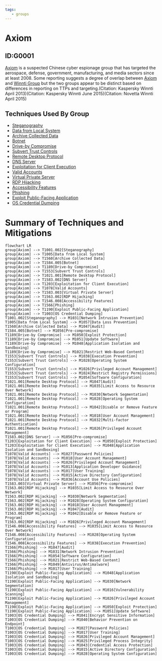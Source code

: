 ```yaml
---
tags:
   - groups
---
```

# Axiom
## ID:G0001
[Axiom](groups/G0001) is a suspected Chinese cyber espionage group that has targeted the aerospace, defense, government, manufacturing, and media sectors since at least 2008. Some reporting suggests a degree of overlap between [Axiom](groups/G0001) and [Winnti Group](groups/G0044) but the two groups appear to be distinct based on differences in reporting on TTPs and targeting.(Citation: Kaspersky Winnti April 2013)(Citation: Kaspersky Winnti June 2015)(Citation: Novetta Winnti April 2015)
## Techniques Used By Group
* [Steganography](techniques/T1001/002)
* [Data from Local System](techniques/T1005)
* [Archive Collected Data](techniques/T1560)
* [Botnet](techniques/T1584/005)
* [Drive-by Compromise](techniques/T1189)
* [Subvert Trust Controls](techniques/T1553)
* [Remote Desktop Protocol](techniques/T1021/001)
* [DNS Server](techniques/T1583/002)
* [Exploitation for Client Execution](techniques/T1203)
* [Valid Accounts](techniques/T1078)
* [Virtual Private Server](techniques/T1583/003)
* [RDP Hijacking](techniques/T1563/002)
* [Accessibility Features](techniques/T1546/008)
* [Phishing](techniques/T1566)
* [Exploit Public-Facing Application](techniques/T1190)
* [OS Credential Dumping](techniques/T1003)

# Summary of Techniques and Mitigations
```mermaid
flowchart LR
group[Axiom] --> T1001.002[Steganography]
group[Axiom] --> T1005[Data from Local System]
group[Axiom] --> T1560[Archive Collected Data]
group[Axiom] --> T1584.005[Botnet]
group[Axiom] --> T1189[Drive-by Compromise]
group[Axiom] --> T1553[Subvert Trust Controls]
group[Axiom] --> T1021.001[Remote Desktop Protocol]
group[Axiom] --> T1583.002[DNS Server]
group[Axiom] --> T1203[Exploitation for Client Execution]
group[Axiom] --> T1078[Valid Accounts]
group[Axiom] --> T1583.003[Virtual Private Server]
group[Axiom] --> T1563.002[RDP Hijacking]
group[Axiom] --> T1546.008[Accessibility Features]
group[Axiom] --> T1566[Phishing]
group[Axiom] --> T1190[Exploit Public-Facing Application]
group[Axiom] --> T1003[OS Credential Dumping]
T1001.002[Steganography] --> M1031[Network Intrusion Prevention]
T1005[Data from Local System] --> M1057[Data Loss Prevention]
T1560[Archive Collected Data] --> M1047[Audit]
T1584.005[Botnet] --> M1056[Pre-compromise]
T1189[Drive-by Compromise] --> M1050[Exploit Protection]
T1189[Drive-by Compromise] --> M1051[Update Software]
T1189[Drive-by Compromise] --> M1048[Application Isolation and Sandboxing]
T1189[Drive-by Compromise] --> M1021[Restrict Web-Based Content]
T1553[Subvert Trust Controls] --> M1038[Execution Prevention]
T1553[Subvert Trust Controls] --> M1028[Operating System Configuration]
T1553[Subvert Trust Controls] --> M1026[Privileged Account Management]
T1553[Subvert Trust Controls] --> M1024[Restrict Registry Permissions]
T1553[Subvert Trust Controls] --> M1054[Software Configuration]
T1021.001[Remote Desktop Protocol] --> M1047[Audit]
T1021.001[Remote Desktop Protocol] --> M1035[Limit Access to Resource Over Network]
T1021.001[Remote Desktop Protocol] --> M1030[Network Segmentation]
T1021.001[Remote Desktop Protocol] --> M1028[Operating System Configuration]
T1021.001[Remote Desktop Protocol] --> M1042[Disable or Remove Feature or Program]
T1021.001[Remote Desktop Protocol] --> M1018[User Account Management]
T1021.001[Remote Desktop Protocol] --> M1032[Multi-factor Authentication]
T1021.001[Remote Desktop Protocol] --> M1026[Privileged Account Management]
T1583.002[DNS Server] --> M1056[Pre-compromise]
T1203[Exploitation for Client Execution] --> M1050[Exploit Protection]
T1203[Exploitation for Client Execution] --> M1048[Application Isolation and Sandboxing]
T1078[Valid Accounts] --> M1027[Password Policies]
T1078[Valid Accounts] --> M1018[User Account Management]
T1078[Valid Accounts] --> M1026[Privileged Account Management]
T1078[Valid Accounts] --> M1013[Application Developer Guidance]
T1078[Valid Accounts] --> M1017[User Training]
T1078[Valid Accounts] --> M1015[Active Directory Configuration]
T1078[Valid Accounts] --> M1036[Account Use Policies]
T1583.003[Virtual Private Server] --> M1056[Pre-compromise]
T1563.002[RDP Hijacking] --> M1035[Limit Access to Resource Over Network]
T1563.002[RDP Hijacking] --> M1030[Network Segmentation]
T1563.002[RDP Hijacking] --> M1028[Operating System Configuration]
T1563.002[RDP Hijacking] --> M1018[User Account Management]
T1563.002[RDP Hijacking] --> M1047[Audit]
T1563.002[RDP Hijacking] --> M1042[Disable or Remove Feature or Program]
T1563.002[RDP Hijacking] --> M1026[Privileged Account Management]
T1546.008[Accessibility Features] --> M1035[Limit Access to Resource Over Network]
T1546.008[Accessibility Features] --> M1028[Operating System Configuration]
T1546.008[Accessibility Features] --> M1038[Execution Prevention]
T1566[Phishing] --> M1047[Audit]
T1566[Phishing] --> M1031[Network Intrusion Prevention]
T1566[Phishing] --> M1054[Software Configuration]
T1566[Phishing] --> M1021[Restrict Web-Based Content]
T1566[Phishing] --> M1049[Antivirus/Antimalware]
T1566[Phishing] --> M1017[User Training]
T1190[Exploit Public-Facing Application] --> M1048[Application Isolation and Sandboxing]
T1190[Exploit Public-Facing Application] --> M1030[Network Segmentation]
T1190[Exploit Public-Facing Application] --> M1016[Vulnerability Scanning]
T1190[Exploit Public-Facing Application] --> M1026[Privileged Account Management]
T1190[Exploit Public-Facing Application] --> M1050[Exploit Protection]
T1190[Exploit Public-Facing Application] --> M1051[Update Software]
T1003[OS Credential Dumping] --> M1041[Encrypt Sensitive Information]
T1003[OS Credential Dumping] --> M1040[Behavior Prevention on Endpoint]
T1003[OS Credential Dumping] --> M1027[Password Policies]
T1003[OS Credential Dumping] --> M1017[User Training]
T1003[OS Credential Dumping] --> M1026[Privileged Account Management]
T1003[OS Credential Dumping] --> M1025[Privileged Process Integrity]
T1003[OS Credential Dumping] --> M1043[Credential Access Protection]
T1003[OS Credential Dumping] --> M1015[Active Directory Configuration]
T1003[OS Credential Dumping] --> M1028[Operating System Configuration]
```